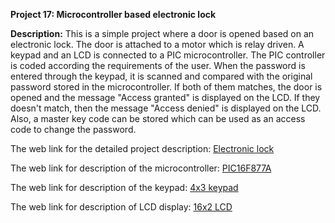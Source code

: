 __Project 17: Microcontroller based electronic lock__

__Description:__
This is a simple project where a door is opened based on an electronic lock. The door is attached to a motor which is relay driven. A keypad and an LCD is connected to a PIC microcontroller. The PIC controller is coded according the requirements of the user.  When the password is entered through the keypad, it is scanned and compared with the original password stored in the microcontroller. If both of them matches, the door is opened and the message "Access granted" is displayed on the LCD. If they doesn't match, then the message "Access denied" is displayed on the LCD. Also, a master key code can be stored which can be used as an access code to change the password.

The web link for the detailed project description: [Electronic lock](http://microcontrollerprojects00.blogspot.com/2012/03/pic-microcontroller-based-electronic.html)

The web link for description of the microcontroller: [PIC16F877A](https://datasheetspdf.com/pdf-file/511317/MicrochipTechnology/PIC16F877A/1)

The web link for description of the keypad: [4x3 keypad](https://www.futurlec.com/Keypad3x4.shtml)

The web link for description of LCD display: [16x2 LCD]()
